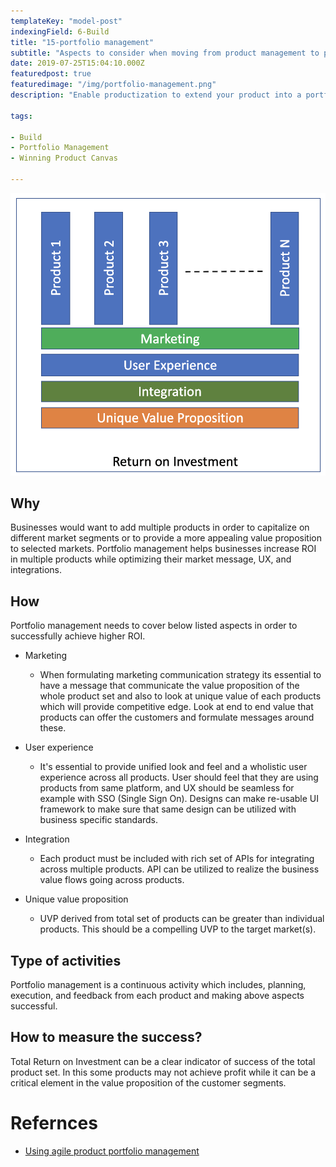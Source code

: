 ```yaml
--- 
templateKey: "model-post" 
indexingField: 6-Build 
title: "15-portfolio management" 
subtitle: "Aspects to consider when moving from product management to portfolio management consisting of several products" 
date: 2019-07-25T15:04:10.000Z 
featuredpost: true
featuredimage: "/img/portfolio-management.png" 
description: "Enable productization to extend your product into a portfolio. Define unified user experience, each product's UVP, integration between products, and formulation of clear message to market" 

tags: 

- Build 
- Portfolio Management 
- Winning Product Canvas 

--- 
```


![portfolio-management](/img/portfolio-management.png) 

## Why

Businesses would want to add multiple products in order to capitalize on different market segments or to provide a more appealing value proposition to selected markets. Portfolio management helps businesses increase ROI in multiple products while optimizing their market message, UX, and integrations.

## How

Portfolio management needs to cover below listed aspects in order to successfully achieve higher ROI. 

- Marketing 

  - When formulating marketing communication strategy its essential to have a message that communicate the value proposition of the whole product set and also to look at unique value of each products which will provide competitive edge. Look at end to end value that products can offer the customers and formulate messages around these. 

- User experience 

  - It's essential to provide unified look and feel and a wholistic user experience across all products. User should feel that they are using products from same platform, and UX should be seamless for example with SSO (Single Sign On). Designs can make re-usable UI framework to make sure that same design can be utilized with business specific standards.  

- Integration 

  - Each product must be included with rich set of APIs for integrating across multiple products. API can be utilized to realize the business value flows going across products.  

- Unique value proposition 

  - UVP derived from total set of products can be greater than individual products. This should be a compelling UVP to the target market(s).  

## Type of activities 

Portfolio management is a continuous activity which includes, planning, execution, and feedback from each product and making above aspects successful.  
 

## How to measure the success? 

Total Return on Investment can be a clear indicator of success of the total product set. In this some products may not achieve profit while it can be a critical element in the value proposition of the customer segments. 

# Refernces

- [Using agile product portfolio management](https://disruptorleague.com/2016/10/27/using-agile-product-portfolio-management/)

